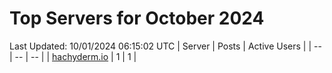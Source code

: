 # Top Servers for October 2024
Last Updated: 10/01/2024 06:15:02 UTC
| Server | Posts | Active Users |
| -- | -- | -- |
| [hachyderm.io](https://hachyderm.io/tags/PowerShell) | 1 | 1 |
